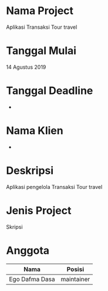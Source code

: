 # Nama Project
Aplikasi Transaksi Tour travel 

# Tanggal Mulai
14 Agustus 2019

# Tanggal Deadline
-

# Nama Klien
-

# Deskripsi
Aplikasi pengelola Transaksi Tour travel 

# Jenis Project 
Skripsi

# Anggota 
| Nama | Posisi |
| ------ | ------ |
| Ego Dafma Dasa | maintainer |

